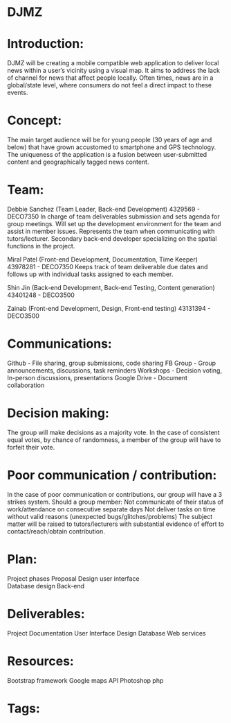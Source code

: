 # DJMZ

# Introduction:
DJMZ will be creating a mobile compatible web application to deliver local news within a user’s vicinity using a visual map. It aims to address the lack of channel for news that affect people locally. Often times, news are in a global/state level, where consumers do not feel a direct impact to these events. 

# Concept:
The main target audience will be for young people (30 years of age and below) that have grown accustomed to smartphone and GPS technology. The uniqueness of the application is a fusion between user-submitted content and geographically tagged news content.

# Team:
Debbie Sanchez (Team Leader, Back-end Development)
4329569 - DECO7350
In charge of team deliverables submission and sets agenda for group meetings. Will set up the development environment for the team and assist in member issues. Represents the team when communicating with tutors/lecturer. Secondary back-end developer specializing on the spatial functions in the project.

Miral Patel (Front-end Development, Documentation, Time Keeper)
43978281 - DECO7350
Keeps track of team deliverable due dates and follows up with individual tasks assigned to each member. 

Shin Jin (Back-end Development, Back-end Testing, Content generation)
43401248 - DECO3500

Zainab (Front-end Development, Design, Front-end testing)
43131394 - DECO3500

# Communications:
Github -  File sharing, group submissions, code sharing
FB Group - Group announcements, discussions, task reminders
Workshops - Decision voting, In-person discussions, presentations
Google Drive - Document collaboration

# Decision making:
The group will make decisions as a majority vote. In the case of consistent equal votes, by chance of randomness, a member of the group will have to forfeit their vote.

# Poor communication / contribution:
In the case of poor communication or contributions, our group will have a 3 strikes system. Should a group member:
Not communicate of their status of work/attendance on consecutive separate days
Not deliver tasks on time without valid reasons (unexpected bugs/glitches/problems)
The subject matter will be raised to tutors/lecturers with substantial evidence of effort to contact/reach/obtain contribution.

# Plan:
Project phases
Proposal
Design user interface	
Database design
Back-end

# Deliverables:
Project Documentation
User Interface Design
Database
Web services

# Resources:
Bootstrap framework
Google maps API
Photoshop
php

# Tags:

